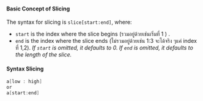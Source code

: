 #### Basic Concept of Slicing

The syntax for slicing is `slice[start:end]`, where:

- `start` is the index where the slice begins (รวมอยู่ด้วยเช่นเริ่มที่ 1 ) .
- `end` is the index where the slice ends (ไม่รวมอยู่ด้วยเช่น 1:3 จะได้จริง ๆแค่ index ที่ 1,2).
  *If `start` is omitted, it defaults to 0. If `end` is omitted, it defaults to the length of the slice.*

#### Syntax Slicing

```go
a[low : high] 
or
a[start:end]
```
